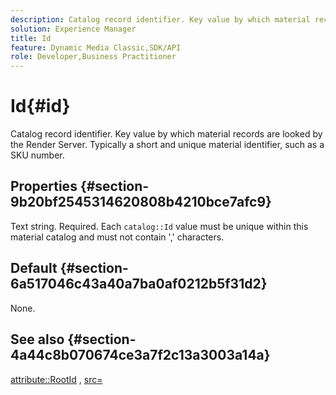 ```yaml
---
description: Catalog record identifier. Key value by which material records are looked by the Render Server. Typically a short and unique material identifier, such as a SKU number.
solution: Experience Manager
title: Id
feature: Dynamic Media Classic,SDK/API
role: Developer,Business Practitioner
---
```


# Id{#id}

Catalog record identifier. Key value by which material records are looked by the Render Server. Typically a short and unique material identifier, such as a SKU number.

## Properties {#section-9b20bf2545314620808b4210bce7afc9}

Text string. Required. Each `catalog::Id` value must be unique within this material catalog and must not contain ',' characters.

## Default {#section-6a517046c43a40a7ba0af0212b5f31d2}

None.

## See also {#section-4a44c8b070674ce3a7f2c13a3003a14a}

[attribute::RootId](../../../../../ir-api/material-cat/image-rendering-api-ref/c-ir-material-catalog/c-ir-attributes-reference/r-ir-rootid.md#reference-54b42b7125824be593378c1accb70d5a) , [src=](../../../../../ir-api/http-protocol/image-rendering-api-ref/c-ir-http-protocol-ref/c-ir-http-protocol-command-reference/r-ir-src.md#reference-62c98abad22149d68d405ed6aaff8272) 
